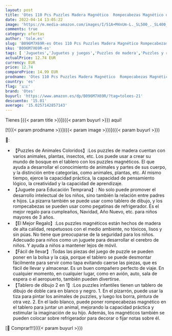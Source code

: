 ```yaml
---
layout: post
title: 'Otes 110 Pcs Puzzles Madera Magnético  Rompecabezas Magnético de Madera  Dibujo Animal con Tablero de Doble Cara  Puzzles Pizarra Magnética Infantil  Juego Educativo Regalo para Cumpleaños Navidad'
date: 2022-04-14 13:05:22
image: 'https://m.media-amazon.com/images/I/51A+M4nUm-L._SL500_._SL400_.jpg'
comments: true
category: ofertas
author: 'tole.es'
slug: 'B096M7X69R-es Otes 110 Pcs Puzzles Madera Magnético Rompecabezas...'
sku: 'B096M7X69R-es'
tags: [ 'Juguetes','Juguetes y juegos','Puzzles de madera','Puzzles y rompecabezas','navidad','otes','🇪🇸', ]
actualPrice: 12.74 EUR
currency: EUR
price: 12.74
comparePrice: 14.99 EUR
prodname: 'Otes 110 Pcs Puzzles Madera Magnético  Rompecabezas Magnético de Madera  Dibujo Animal con Tablero de Doble Cara  Puzzles Pizarra Magnética Infantil  Juego Educativo Regalo para Cumpleaños Navidad'
country: 'es'
flag: '🇪🇸'
brand: 'Otes'
buyurl: 'https://www.amazon.es/dp/B096M7X69R/?tag=tolees-21'
descuento: '15.01'
average: '15.0257142857143'
---
```


Tienes [{{< param title >}}]({{< param buyurl >}}) aqui!

[![{{< param prodname >}}]({{< param image >}})]({{< param buyurl >}})

🔎:

- 【Puzzles de Animales Coloridos】:Los puzzles de madera cuentan con varios animales, plantas, insectos, etc. Los puede usar a crear su mundo de bosque en el tablero con los puzzles magnéticos. El que ayuda a desarrollar el conocimiento de animales y partes de sus cuerpo, y la distinción entre categorías, como animales, plantas, etc. Al mismo tiempo, ejerce la capacidad práctica, la capacidad de pensamiento lógico, la creatividad y la capacidad de aprendizaje.
- 【Juguete para Educación Temprana】: No solo puede promover el desarrollo intelectual de los niños, sino también la relación entre padres e hijos. La pizarra también se puede usar como tablero de dibujo, y los rompecabezas se pueden usar como pegatinas de refrigerador. Es el mejor regalo para cumpleaños, Navidad, Año Nuevo, etc. para niños mayores de 3 años.
- 【El Mejor Regalo】:Los puzzles magnéticos están hechos de madera de alta calidad, respetuosos con el medio ambiente, no tóxicos, lisos y sin púas. No tiene que preocuparse de la seguridad para los niños. Adecuado para niños como un juguete para desarrollar el cerebro de niños. Y ayuda a niños a mantener lejos de móvil.
- 【Fácil de llevar】:Todas las piezas del juego de puzzle se pueden poner en la bolsa y la caja, porque el tablero se puede desmontar fácilmente para servir como tapa evitando caerse las piezas, que es fácil de llevar y almacenar. Es un buen compañero perfecto de viaje. En cualquier momento, en cualquier lugar, como en avión, auto, sala de espera o el aeropuerto, también pueden divertirse.
- 【Tablero de dibujo 2 en 1】:Los puzzles infantiles tienen un tablero de dibujo de doble cara en blanco y negro. 1. En el pizarrón, puede usar la tiza para pintar los animales de puzzles, y luego los borra, pintura de otra vez. 2. En el lado blanco, puede poner rompecabezas magnético en el tablero para juntar un animal, mejorando la capacidad práctica y estimular la imaginación de su hijo. Además, los magnéticos también se pueden colocar sobre refrigerador para decorar o fijar notas sobre él.

[🛒 Comprar!!!]({{< param buyurl >}})
